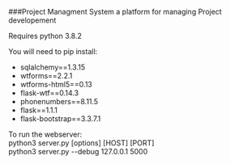 ###Project Managment System
a platform for managing Project developement

Requires python 3.8.2

You will need to pip install:
 - sqlalchemy==1.3.15
 - wtforms==2.2.1
 - wtforms-html5==0.13
 - flask-wtf==0.14.3
 - phonenumbers==8.11.5
 - flask==1.1.1
 - flask-bootstrap==3.3.7.1

To run the webserver:<br/>
   python3 server.py [options] [HOST] [PORT]<br/>
   python3 server.py --debug 127.0.0.1 5000